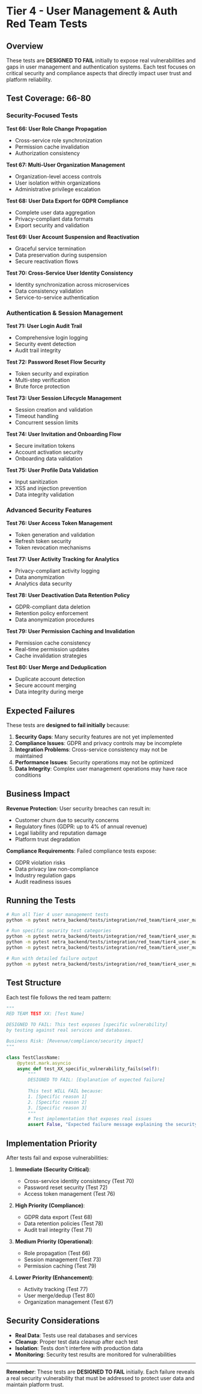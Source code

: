 # Tier 4 - User Management & Auth Red Team Tests

## Overview

These tests are **DESIGNED TO FAIL** initially to expose real vulnerabilities and gaps in user management and authentication systems. Each test focuses on critical security and compliance aspects that directly impact user trust and platform reliability.

## Test Coverage: 66-80

### Security-Focused Tests

**Test 66: User Role Change Propagation**
- Cross-service role synchronization
- Permission cache invalidation
- Authorization consistency

**Test 67: Multi-User Organization Management**
- Organization-level access controls
- User isolation within organizations
- Administrative privilege escalation

**Test 68: User Data Export for GDPR Compliance**
- Complete user data aggregation
- Privacy-compliant data formats
- Export security and validation

**Test 69: User Account Suspension and Reactivation**
- Graceful service termination
- Data preservation during suspension
- Secure reactivation flows

**Test 70: Cross-Service User Identity Consistency**
- Identity synchronization across microservices
- Data consistency validation
- Service-to-service authentication

### Authentication & Session Management

**Test 71: User Login Audit Trail**
- Comprehensive login logging
- Security event detection
- Audit trail integrity

**Test 72: Password Reset Flow Security**
- Token security and expiration
- Multi-step verification
- Brute force protection

**Test 73: User Session Lifecycle Management**
- Session creation and validation
- Timeout handling
- Concurrent session limits

**Test 74: User Invitation and Onboarding Flow**
- Secure invitation tokens
- Account activation security
- Onboarding data validation

**Test 75: User Profile Data Validation**
- Input sanitization
- XSS and injection prevention
- Data integrity validation

### Advanced Security Features

**Test 76: User Access Token Management**
- Token generation and validation
- Refresh token security
- Token revocation mechanisms

**Test 77: User Activity Tracking for Analytics**
- Privacy-compliant activity logging
- Data anonymization
- Analytics data security

**Test 78: User Deactivation Data Retention Policy**
- GDPR-compliant data deletion
- Retention policy enforcement
- Data anonymization procedures

**Test 79: User Permission Caching and Invalidation**
- Permission cache consistency
- Real-time permission updates
- Cache invalidation strategies

**Test 80: User Merge and Deduplication**
- Duplicate account detection
- Secure account merging
- Data integrity during merge

## Expected Failures

These tests are **designed to fail initially** because:

1. **Security Gaps**: Many security features are not yet implemented
2. **Compliance Issues**: GDPR and privacy controls may be incomplete
3. **Integration Problems**: Cross-service consistency may not be maintained
4. **Performance Issues**: Security operations may not be optimized
5. **Data Integrity**: Complex user management operations may have race conditions

## Business Impact

**Revenue Protection**: User security breaches can result in:
- Customer churn due to security concerns
- Regulatory fines (GDPR: up to 4% of annual revenue)
- Legal liability and reputation damage
- Platform trust degradation

**Compliance Requirements**: Failed compliance tests expose:
- GDPR violation risks
- Data privacy law non-compliance
- Industry regulation gaps
- Audit readiness issues

## Running the Tests

```bash
# Run all Tier 4 user management tests
python -m pytest netra_backend/tests/integration/red_team/tier4_user_management/ -v

# Run specific security test categories
python -m pytest netra_backend/tests/integration/red_team/tier4_user_management/test_user_role_propagation.py -v
python -m pytest netra_backend/tests/integration/red_team/tier4_user_management/test_gdpr_compliance.py -v
python -m pytest netra_backend/tests/integration/red_team/tier4_user_management/test_authentication_security.py -v

# Run with detailed failure output
python -m pytest netra_backend/tests/integration/red_team/tier4_user_management/ -v -s --tb=long
```

## Test Structure

Each test file follows the red team pattern:

```python
"""
RED TEAM TEST XX: [Test Name]

DESIGNED TO FAIL: This test exposes [specific vulnerability]
by testing against real services and databases.

Business Risk: [Revenue/compliance/security impact]
"""

class TestClassName:
    @pytest.mark.asyncio 
    async def test_XX_specific_vulnerability_fails(self):
        """
        DESIGNED TO FAIL: [Explanation of expected failure]
        
        This test WILL FAIL because:
        1. [Specific reason 1]
        2. [Specific reason 2]
        3. [Specific reason 3]
        """
        # Test implementation that exposes real issues
        assert False, "Expected failure message explaining the security gap"
```

## Implementation Priority

After tests fail and expose vulnerabilities:

1. **Immediate (Security Critical)**:
   - Cross-service identity consistency (Test 70)
   - Password reset security (Test 72) 
   - Access token management (Test 76)

2. **High Priority (Compliance)**:
   - GDPR data export (Test 68)
   - Data retention policies (Test 78)
   - Audit trail integrity (Test 71)

3. **Medium Priority (Operational)**:
   - Role propagation (Test 66)
   - Session management (Test 73)
   - Permission caching (Test 79)

4. **Lower Priority (Enhancement)**:
   - Activity tracking (Test 77)
   - User merge/dedup (Test 80)
   - Organization management (Test 67)

## Security Considerations

- **Real Data**: Tests use real databases and services
- **Cleanup**: Proper test data cleanup after each test
- **Isolation**: Tests don't interfere with production data
- **Monitoring**: Security test results are monitored for vulnerabilities

---

**Remember**: These tests are **DESIGNED TO FAIL** initially. Each failure reveals a real security vulnerability that must be addressed to protect user data and maintain platform trust.